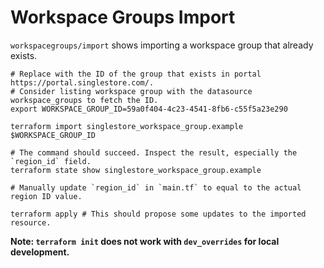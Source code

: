 # Workspace Groups Import

`workspacegroups/import` shows importing a workspace group that already exists.

~~~ shell
# Replace with the ID of the group that exists in portal https://portal.singlestore.com/.
# Consider listing workspace group with the datasource workspace_groups to fetch the ID.
export WORKSPACE_GROUP_ID=59a0f404-4c23-4541-8fb6-c55f5a23e290

terraform import singlestore_workspace_group.example $WORKSPACE_GROUP_ID

# The command should succeed. Inspect the result, especially the `region_id` field.
terraform state show singlestore_workspace_group.example

# Manually update `region_id` in `main.tf` to equal to the actual region ID value.

terraform apply # This should propose some updates to the imported resource.
~~~

**Note: `terraform init` does not work with `dev_overrides` for local development.**
